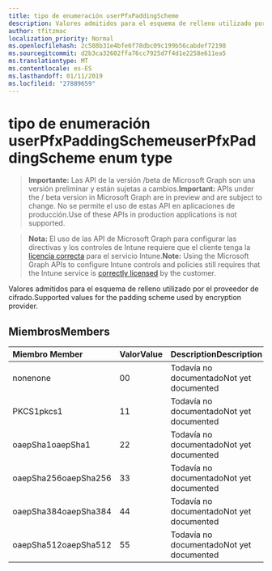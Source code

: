 ```yaml
---
title: tipo de enumeración userPfxPaddingScheme
description: Valores admitidos para el esquema de relleno utilizado por el proveedor de cifrado.
author: tfitzmac
localization_priority: Normal
ms.openlocfilehash: 2c588b31e4bfe6f78dbc09c199b56cabdef72198
ms.sourcegitcommit: d2b3ca32602ffa76cc7925d7f4d1e2258e611ea5
ms.translationtype: MT
ms.contentlocale: es-ES
ms.lasthandoff: 01/11/2019
ms.locfileid: "27889659"
---
```

# <a name="userpfxpaddingscheme-enum-type"></a><span data-ttu-id="cf1e5-103">tipo de enumeración userPfxPaddingScheme</span><span class="sxs-lookup"><span data-stu-id="cf1e5-103">userPfxPaddingScheme enum type</span></span>

> <span data-ttu-id="cf1e5-104">**Importante:** Las API de la versión /beta de Microsoft Graph son una versión preliminar y están sujetas a cambios.</span><span class="sxs-lookup"><span data-stu-id="cf1e5-104">**Important:** APIs under the / beta version in Microsoft Graph are in preview and are subject to change.</span></span> <span data-ttu-id="cf1e5-105">No se permite el uso de estas API en aplicaciones de producción.</span><span class="sxs-lookup"><span data-stu-id="cf1e5-105">Use of these APIs in production applications is not supported.</span></span>

> <span data-ttu-id="cf1e5-106">**Nota:** El uso de las API de Microsoft Graph para configurar las directivas y los controles de Intune requiere que el cliente tenga la [licencia correcta](https://go.microsoft.com/fwlink/?linkid=839381) para el servicio Intune.</span><span class="sxs-lookup"><span data-stu-id="cf1e5-106">**Note:** Using the Microsoft Graph APIs to configure Intune controls and policies still requires that the Intune service is [correctly licensed](https://go.microsoft.com/fwlink/?linkid=839381) by the customer.</span></span>

<span data-ttu-id="cf1e5-107">Valores admitidos para el esquema de relleno utilizado por el proveedor de cifrado.</span><span class="sxs-lookup"><span data-stu-id="cf1e5-107">Supported values for the padding scheme used by encryption provider.</span></span>
## <a name="members"></a><span data-ttu-id="cf1e5-108">Miembros</span><span class="sxs-lookup"><span data-stu-id="cf1e5-108">Members</span></span>
|<span data-ttu-id="cf1e5-109">Miembro	</span><span class="sxs-lookup"><span data-stu-id="cf1e5-109">Member</span></span>|<span data-ttu-id="cf1e5-110">Valor</span><span class="sxs-lookup"><span data-stu-id="cf1e5-110">Value</span></span>|<span data-ttu-id="cf1e5-111">Description</span><span class="sxs-lookup"><span data-stu-id="cf1e5-111">Description</span></span>|
|:---|:---|:---|
|<span data-ttu-id="cf1e5-112">none</span><span class="sxs-lookup"><span data-stu-id="cf1e5-112">none</span></span>|<span data-ttu-id="cf1e5-113">0</span><span class="sxs-lookup"><span data-stu-id="cf1e5-113">0</span></span>|<span data-ttu-id="cf1e5-114">Todavía no documentado</span><span class="sxs-lookup"><span data-stu-id="cf1e5-114">Not yet documented</span></span>|
|<span data-ttu-id="cf1e5-115">PKCS1</span><span class="sxs-lookup"><span data-stu-id="cf1e5-115">pkcs1</span></span>|<span data-ttu-id="cf1e5-116">1</span><span class="sxs-lookup"><span data-stu-id="cf1e5-116">1</span></span>|<span data-ttu-id="cf1e5-117">Todavía no documentado</span><span class="sxs-lookup"><span data-stu-id="cf1e5-117">Not yet documented</span></span>|
|<span data-ttu-id="cf1e5-118">oaepSha1</span><span class="sxs-lookup"><span data-stu-id="cf1e5-118">oaepSha1</span></span>|<span data-ttu-id="cf1e5-119">2</span><span class="sxs-lookup"><span data-stu-id="cf1e5-119">2</span></span>|<span data-ttu-id="cf1e5-120">Todavía no documentado</span><span class="sxs-lookup"><span data-stu-id="cf1e5-120">Not yet documented</span></span>|
|<span data-ttu-id="cf1e5-121">oaepSha256</span><span class="sxs-lookup"><span data-stu-id="cf1e5-121">oaepSha256</span></span>|<span data-ttu-id="cf1e5-122">3</span><span class="sxs-lookup"><span data-stu-id="cf1e5-122">3</span></span>|<span data-ttu-id="cf1e5-123">Todavía no documentado</span><span class="sxs-lookup"><span data-stu-id="cf1e5-123">Not yet documented</span></span>|
|<span data-ttu-id="cf1e5-124">oaepSha384</span><span class="sxs-lookup"><span data-stu-id="cf1e5-124">oaepSha384</span></span>|<span data-ttu-id="cf1e5-125">4</span><span class="sxs-lookup"><span data-stu-id="cf1e5-125">4</span></span>|<span data-ttu-id="cf1e5-126">Todavía no documentado</span><span class="sxs-lookup"><span data-stu-id="cf1e5-126">Not yet documented</span></span>|
|<span data-ttu-id="cf1e5-127">oaepSha512</span><span class="sxs-lookup"><span data-stu-id="cf1e5-127">oaepSha512</span></span>|<span data-ttu-id="cf1e5-128">5</span><span class="sxs-lookup"><span data-stu-id="cf1e5-128">5</span></span>|<span data-ttu-id="cf1e5-129">Todavía no documentado</span><span class="sxs-lookup"><span data-stu-id="cf1e5-129">Not yet documented</span></span>|





